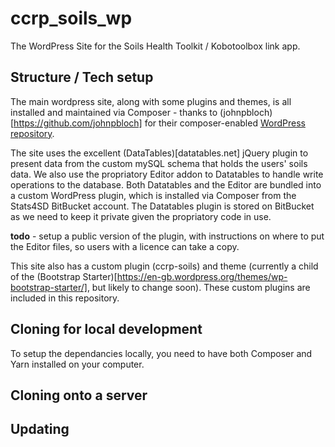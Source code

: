 # ccrp_soils_wp
The WordPress Site for the Soils Health Toolkit / Kobotoolbox link app.

## Structure / Tech setup
The main wordpress site, along with some plugins and themes, is all installed and maintained via Composer - thanks to (johnpbloch)[https://github.com/johnpbloch] for their composer-enabled [WordPress repository](https://github.com/johnpbloch/wordpress).

The site uses the excellent (DataTables)[datatables.net] jQuery plugin to present data from the custom mySQL schema that holds the users' soils data. We also use the propriatory Editor addon to Datatables to handle write operations to the database. Both Datatables and the Editor are bundled into a custom WordPress plugin, which is installed via Composer from the Stats4SD BitBucket account. The Datatables plugin is stored on BitBucket as we need to keep it private given the propriatory code in use. 

**todo** - setup a public version of the plugin, with instructions on where to put the Editor files, so users with a licence can take a copy.

This site also has a custom plugin (ccrp-soils) and theme (currently a child of the (Bootstrap Starter)[https://en-gb.wordpress.org/themes/wp-bootstrap-starter/], but likely to change soon). These custom plugins are included in this repository.

## Cloning for local development
To setup the dependancies locally, you need to have both Composer and Yarn installed on your computer.


## Cloning onto a server


## Updating
